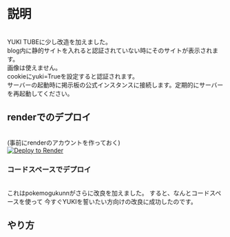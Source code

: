 # 説明
<br>YUKI TUBEに少し改造を加えました。<br>
blog内に静的サイトを入れると認証されていない時にそのサイトが表示されます。  <br>
画像は使えません。  <br>
cookieにyuki=Trueを設定すると認証されます。  <br>
サーバーの起動時に掲示板の公式インスタンスに接続します。定期的にサーバーを再起動してください。  <br>
## renderでのデプロイ
<br>(事前にrenderのアカウントを作っておく)<br>
<a href="https://render.com/deploy?repo=https://github.com/mochidukiyukimi/Yuki-Youtube-slim-2">
<img src="https://render.com/images/deploy-to-render-button.svg" alt="Deploy to Render">
</a>
### コードスペースでデプロイ
<br>これはpokemogukunnがさらに改良を加えました。
すると、なんとコードスペースを使って
今すぐYUKIを誓いたい方向けの改良に成功したのです。
<br>
## やり方
